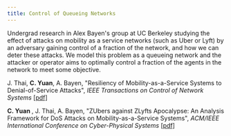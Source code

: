 ```yaml
---
title: Control of Queueing Networks
---
```


Undergrad research in Alex Bayen's group at UC Berkeley studying the effect of
attacks on mobility as a service networks (such as Uber or Lyft) by an adversary
gaining control of a fraction of the network, and how we can deter these
attacks. We model this problem as a queueing network and the attacker or
operator aims to optimally control a fraction of the agents in the network to
meet some objective.

J. Thai, <b> C. Yuan</b>, A. Bayen, "Resiliency of Mobility-as-a-Service
Systems to Denial-of-Service Attacks", <i> IEEE Transactions on Control of
Network Systems </i> [\[pdf\]](/assets/pdfs/IEEE_TNCS_submission.pdf)

<b>C. Yuan </b>, J. Thai, A. Bayen, "ZUbers against ZLyfts Apocalypse: An
Analysis Framework for DoS Attacks on Mobility-as-a-Service Systems", <i>
ACM/IEEE International Conference on Cyber-Physical Systems</i>
[\[pdf\]](/assets/pdfs/ICCPS16_submission.pdf)
